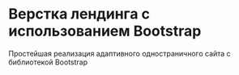 # Верстка лендинга с использованием Bootstrap
Простейшая реализация адаптивного одностраничного сайта с библиотекой Bootstrap
